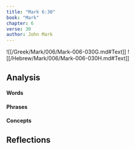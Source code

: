 ```yaml
---
title: "Mark 6:30"
book: "Mark"
chapter: 6
verse: 30
author: John Mark
---
```

![[/Greek/Mark/006/Mark-006-030G.md#Text]]
![[/Hebrew/Mark/006/Mark-006-030H.md#Text]]

## Analysis

#### Words

#### Phrases

#### Concepts

## Reflections
